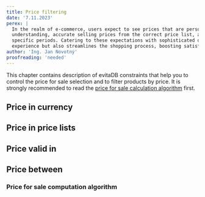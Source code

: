 ```yaml
---
title: Price filtering
date: '7.11.2023'
perex: |
  In the realm of e-commerce, users expect to see prices that are personalized to their context: local currency for easy 
  understanding, accurate selling prices from the correct price list, and timely offers that may only be valid during 
  specific periods. Catering to these expectations with sophisticated database filtering not only enhances user 
  experience but also streamlines the shopping process, boosting satisfaction and sales.
author: 'Ing. Jan Novotný'
proofreading: 'needed'
---
```


This chapter contains description of evitaDB constraints that help you to control the price for sale selection and 
to filter products by price. It is strongly recommended to read the [price for sale calculation algorithm](/documentation/user/en/deep-dive/price-for-sale-calculation.md) first.

## Price in currency

## Price in price lists

## Price valid in

## Price between

### Price for sale computation algorithm

